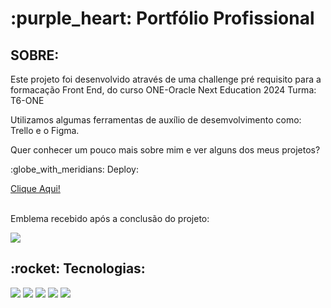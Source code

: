 <h1> :purple_heart: Portfólio Profissional</h1>

<h2>SOBRE: </h2>
<p>Este projeto foi desenvolvido através de uma challenge pré requisito para a formacação Front End, do curso ONE-Oracle Next Education 2024 Turma: T6-ONE</p>
<p>Utilizamos algumas ferramentas de auxílio de desemvolvimento como: Trello e o Figma. </p>
<p>Quer conhecer um pouco mais sobre mim e ver alguns dos meus projetos?</p>
<p>:globe_with_meridians: Deploy:</p><a href="https://portfolio-profissional-sarapires-j5gjrcp6m.vercel.app">Clique Aqui!</a>

<div>
  <br>
  <p>Emblema recebido após a conclusão do projeto:</p>
 <img src="https://i.postimg.cc/wv6kfL0G/Badge-Portf-lio.png">
</div>

<h2>:rocket: Tecnologias:</h2>
<div>
  <img src="https://i.postimg.cc/wMbY2hYX/html-icon.png">
  <img src="https://i.postimg.cc/Wpgt5zdM/css-icon.png">
  <img src="https://i.postimg.cc/J0Dvh2t9/js-icon.png">
  <img src="https://i.postimg.cc/yYwM5sWc/211904-social-github-icon.png">
  <img src="https://i.postimg.cc/v852Bfmg/7564187-figma-logo-brand-icon.png">
</div>

